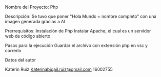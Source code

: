 Nombre del Proyecto:
Php

Descripción:
Se tuvo que poner "Hola Mundo + nombre completo" con una imagen generada gracias a AI

Prerrequisitos:
Instalación de Php
Instalar Apache, el cual es un servidor web de código abierto

Pasos para la ejecución 
Guardar el archivo con extensión php en vsc y correrlo

Datos del autor 

Katerin Ruiz
Katerinabigail.ruiz@gmail.com
16002755

